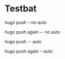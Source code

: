 # Testbat


<!--more-->

hugo push --no auto

hugo push again -- no auto

hugo push -- auto

hugo push again --auto

